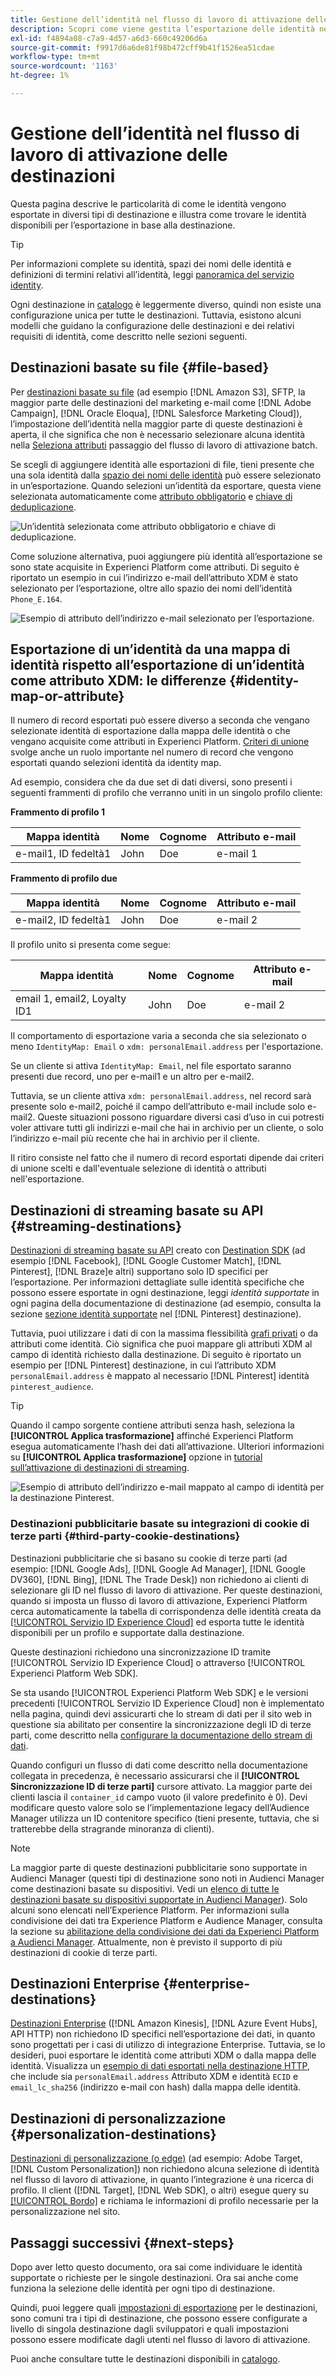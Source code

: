 ```yaml
---
title: Gestione dell’identità nel flusso di lavoro di attivazione delle destinazioni
description: Scopri come viene gestita l’esportazione delle identità nel flusso di lavoro di attivazione, a seconda del tipo di destinazione
exl-id: f4894a08-c7a9-4d57-a6d3-660c49206d6a
source-git-commit: f9917d6a6de81f98b472cff9b41f1526ea51cdae
workflow-type: tm+mt
source-wordcount: '1163'
ht-degree: 1%

---
```


# Gestione dell’identità nel flusso di lavoro di attivazione delle destinazioni

Questa pagina descrive le particolarità di come le identità vengono esportate in diversi tipi di destinazione e illustra come trovare le identità disponibili per l’esportazione in base alla destinazione.

>[!TIP]
>
> Per informazioni complete su identità, spazi dei nomi delle identità e definizioni di termini relativi all’identità, leggi [panoramica del servizio identity](/help/identity-service/home.md).

Ogni destinazione in [catalogo](/help/destinations/catalog/overview.md) è leggermente diverso, quindi non esiste una configurazione unica per tutte le destinazioni. Tuttavia, esistono alcuni modelli che guidano la configurazione delle destinazioni e dei relativi requisiti di identità, come descritto nelle sezioni seguenti.

## Destinazioni basate su file {#file-based}

Per [destinazioni basate su file](/help/destinations/destination-types.md#file-based) (ad esempio [!DNL Amazon S3], SFTP, la maggior parte delle destinazioni del marketing e-mail come [!DNL Adobe Campaign], [!DNL Oracle Eloqua], [!DNL Salesforce Marketing Cloud]), l’impostazione dell’identità nella maggior parte di queste destinazioni è aperta, il che significa che non è necessario selezionare alcuna identità nella [Seleziona attributi](/help/destinations/ui/activate-batch-profile-destinations.md#select-attributes) passaggio del flusso di lavoro di attivazione batch.

Se scegli di aggiungere identità alle esportazioni di file, tieni presente che una sola identità dalla [spazio dei nomi delle identità](/help/identity-service/features/identity-graph-viewer.md#access-identity-graph-viewer) può essere selezionato in un’esportazione. Quando selezioni un’identità da esportare, questa viene selezionata automaticamente come [attributo obbligatorio](/help/destinations/ui/activate-batch-profile-destinations.md#mandatory-attributes) e [chiave di deduplicazione](/help/destinations/ui/activate-batch-profile-destinations.md#deduplication-keys).

![Un’identità selezionata come attributo obbligatorio e chiave di deduplicazione.](/help/destinations/assets/how-destinations-work/selected-identity.png)

Come soluzione alternativa, puoi aggiungere più identità all’esportazione se sono state acquisite in Experienci Platform come attributi. Di seguito è riportato un esempio in cui l’indirizzo e-mail dell’attributo XDM è stato selezionato per l’esportazione, oltre allo spazio dei nomi dell’identità `Phone_E.164`.

![Esempio di attributo dell’indirizzo e-mail selezionato per l’esportazione.](/help/destinations/assets/how-destinations-work/email-selected.png)

## Esportazione di un’identità da una mappa di identità rispetto all’esportazione di un’identità come attributo XDM: le differenze {#identity-map-or-attribute}

Il numero di record esportati può essere diverso a seconda che vengano selezionate identità di esportazione dalla mappa delle identità o che vengano acquisite come attributi in Experienci Platform. [Criteri di unione](/help/profile/merge-policies/overview.md) svolge anche un ruolo importante nel numero di record che vengono esportati quando selezioni identità da identity map.

Ad esempio, considera che da due set di dati diversi, sono presenti i seguenti frammenti di profilo che verranno uniti in un singolo profilo cliente:

**Frammento di profilo 1**

| Mappa identità | Nome | Cognome | Attributo e-mail |
|---------|----------|---------|--------|
| e-mail1, ID fedeltà1 | John | Doe | e-mail 1 |


**Frammento di profilo due**

| Mappa identità | Nome | Cognome | Attributo e-mail |
|---------|----------|---------|--------|
| e-mail2, ID fedeltà1 | John | Doe | e-mail 2 |

Il profilo unito si presenta come segue:

| Mappa identità | Nome | Cognome | Attributo e-mail |
|---------|----------|---------|--------|
| email 1, email2, Loyalty ID1 | John | Doe | e-mail 2 |

Il comportamento di esportazione varia a seconda che sia selezionato o meno `IdentityMap: Email` o `xdm: personalEmail.address` per l&#39;esportazione.

Se un cliente si attiva `IdentityMap: Email`, nel file esportato saranno presenti due record, uno per e-mail1 e un altro per e-mail2.

Tuttavia, se un cliente attiva `xdm: personalEmail.address`, nel record sarà presente solo e-mail2, poiché il campo dell’attributo e-mail include solo e-mail2. Queste situazioni possono riguardare diversi casi d’uso in cui potresti voler attivare tutti gli indirizzi e-mail che hai in archivio per un cliente, o solo l’indirizzo e-mail più recente che hai in archivio per il cliente.

Il ritiro consiste nel fatto che il numero di record esportati dipende dai criteri di unione scelti e dall&#39;eventuale selezione di identità o attributi nell&#39;esportazione.

## Destinazioni di streaming basate su API {#streaming-destinations}

[Destinazioni di streaming basate su API](/help/destinations/destination-types.md#streaming-destination) creato con [Destination SDK](/help/destinations/destination-sdk/overview.md) (ad esempio [!DNL Facebook], [!DNL Google Customer Match], [!DNL Pinterest], [!DNL Braze]e altri) supportano solo ID specifici per l’esportazione. Per informazioni dettagliate sulle identità specifiche che possono essere esportate in ogni destinazione, leggi *identità supportate* in ogni pagina della documentazione di destinazione (ad esempio, consulta la sezione [sezione identità supportate](/help/destinations/catalog/advertising/pinterest.md) nel [!DNL Pinterest] destinazione).

Tuttavia, puoi utilizzare i dati di con la massima flessibilità [grafi privati](/help/profile/merge-policies/overview.md#id-stitching) o da attributi come identità. Ciò significa che puoi mappare gli attributi XDM al campo di identità richiesto dalla destinazione. Di seguito è riportato un esempio per [!DNL Pinterest] destinazione, in cui l’attributo XDM `personalEmail.address` è mappato al necessario [!DNL Pinterest] identità `pinterest_audience`.

>[!TIP]
>
>Quando il campo sorgente contiene attributi senza hash, seleziona la **[!UICONTROL Applica trasformazione]** affinché Experienci Platform esegua automaticamente l’hash dei dati all’attivazione. Ulteriori informazioni su **[!UICONTROL Applica trasformazione]** opzione in [tutorial sull’attivazione di destinazioni di streaming](/help/destinations/ui/activate-segment-streaming-destinations.md#apply-transformation).

![Esempio di attributo dell’indirizzo e-mail mappato al campo di identità per la destinazione Pinterest.](/help/destinations/assets/how-destinations-work/email-mapped-to-identity.png)

### Destinazioni pubblicitarie basate su integrazioni di cookie di terze parti {#third-party-cookie-destinations}

Destinazioni pubblicitarie che si basano su cookie di terze parti (ad esempio: [!DNL Google Ads], [!DNL Google Ad Manager], [!DNL Google DV360], [!DNL Bing], [!DNL The Trade Desk]) non richiedono ai clienti di selezionare gli ID nel flusso di lavoro di attivazione. Per queste destinazioni, quando si imposta un flusso di lavoro di attivazione, Experienci Platform cerca automaticamente la tabella di corrispondenza delle identità creata da [[!UICONTROL Servizio ID Experience Cloud]](https://experienceleague.adobe.com/docs/id-service/using/intro/overview.html?lang=it) ed esporta tutte le identità disponibili per un profilo e supportate dalla destinazione.

Queste destinazioni richiedono una sincronizzazione ID tramite [!UICONTROL Servizio ID Experience Cloud] o attraverso [!UICONTROL Experienci Platform Web SDK].

Se sta usando [!UICONTROL Experienci Platform Web SDK] e le versioni precedenti [!UICONTROL Servizio ID Experience Cloud] non è implementato nella pagina, quindi devi assicurarti che lo stream di dati per il sito web in questione sia abilitato per consentire la sincronizzazione degli ID di terze parti, come descritto nella [configurare la documentazione dello stream di dati](/help/datastreams/configure.md#create).

Quando configuri un flusso di dati come descritto nella documentazione collegata in precedenza, è necessario assicurarsi che il **[!UICONTROL Sincronizzazione ID di terze parti]** cursore attivato. La maggior parte dei clienti lascia il `container_id` campo vuoto (il valore predefinito è 0). Devi modificare questo valore solo se l’implementazione legacy dell’Audience Manager utilizza un ID contenitore specifico (tieni presente, tuttavia, che si tratterebbe della stragrande minoranza di clienti).

>[!NOTE]
>
>La maggior parte di queste destinazioni pubblicitarie sono supportate in Audienci Manager (questi tipi di destinazione sono noti in Audienci Manager come destinazioni basate su dispositivi. Vedi un [elenco di tutte le destinazioni basate su dispositivi supportate in Audienci Manager](https://experienceleague.adobe.com/docs/audience-manager/user-guide/features/destinations/device-based/device-based-destinations-list.html)). Solo alcuni sono elencati nell’Experience Platform. Per informazioni sulla condivisione dei dati tra Experience Platform e Audience Manager, consulta la sezione su [abilitazione della condivisione dei dati da Experienci Platform a Audienci Manager](https://experienceleague.adobe.com/docs/audience-manager/user-guide/implementation-integration-guides/integration-experience-platform/aam-aep-audience-sharing.html#enable-aep-to-aam-data). Attualmente, non è previsto il supporto di più destinazioni di cookie di terze parti.

## Destinazioni Enterprise {#enterprise-destinations}

[Destinazioni Enterprise](/help/destinations/destination-types.md#streaming-profile-export) ([!DNL Amazon Kinesis], [!DNL Azure Event Hubs], API HTTP) non richiedono ID specifici nell’esportazione dei dati, in quanto sono progettati per i casi di utilizzo di integrazione Enterprise. Tuttavia, se lo desideri, puoi esportare le identità come attributi XDM o dalla mappa delle identità. Visualizza un [esempio di dati esportati nella destinazione HTTP](/help/destinations/catalog/streaming/http-destination.md#exported-data), che include sia `personalEmail.address` Attributo XDM e identità `ECID` e `email_lc_sha256` (indirizzo e-mail con hash) dalla mappa delle identità.

## Destinazioni di personalizzazione {#personalization-destinations}

[Destinazioni di personalizzazione (o edge)](/help/destinations/destination-types.md#edge-personalization-destinations) (ad esempio: Adobe Target, [!DNL Custom Personalization]) non richiedono alcuna selezione di identità nel flusso di lavoro di attivazione, in quanto l’integrazione è una ricerca di profilo. Il client ([!DNL Target], [!DNL Web SDK], o altri) esegue query su [[!UICONTROL Bordo]](/help/collection/home.md#edge) e richiama le informazioni di profilo necessarie per la personalizzazione nel sito.

<!--
![Table with all supported identities](/help/destinations/assets/how-destinations-work/identities-table.png)

-->

## Passaggi successivi {#next-steps}

Dopo aver letto questo documento, ora sai come individuare le identità supportate o richieste per le singole destinazioni. Ora sai anche come funziona la selezione delle identità per ogni tipo di destinazione.

Quindi, puoi leggere quali [impostazioni di esportazione](/help/destinations/how-destinations-work/destinations-configurations.md) per le destinazioni, sono comuni tra i tipi di destinazione, che possono essere configurate a livello di singola destinazione dagli sviluppatori e quali impostazioni possono essere modificate dagli utenti nel flusso di lavoro di attivazione.

Puoi anche consultare tutte le destinazioni disponibili in [catalogo](/help/destinations/catalog/overview.md).
